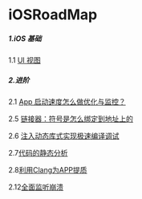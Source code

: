 # iOSRoadMap

##### 1.iOS 基础

1.1 [UI 视图](./articles/UI视图/UI.md)

##### 2.进阶

2.1 [ App 启动速度怎么做优化与监控？](./articles/iOSFurtherDeve/02app启动速度怎么做优化与监控/App启动速度怎么做优化与监控.md)

2.5 [链接器：符号是怎么绑定到地址上的](./articles/iOSFurtherDeve/05链接器符号是怎么绑定到地址上的/符号是怎么绑定到地址上的.md)

2.6 [注入动态库式实现极速编译调试](./articles/iOSFurtherDeve/06注入动态库式实现极速编译调试/注入动态库式实现极速编译调试.md )

2.7[代码的静态分析](./articles/iOSFurtherDeve/07代码的静态分析/07代码的静态分析.md )

2.8[利用Clang为APP提质](./articles/iOSFurtherDeve/08利用Clang为APP提质/利用Clang为APP提质.md)

2.12[全面监听崩溃](./articles/iOSFurtherDeve/12全面监听崩溃/全面监听崩溃.md )

